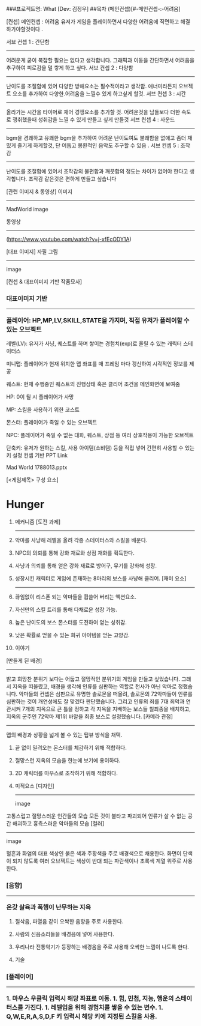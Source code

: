 ###프로젝트명: What [Dev: 김정우]
##목차
(메인컨셉)[#-메인컨셉-:-어려움]

[컨셉]
메인컨셉 : 어려움
 유저가 게임을 플레이하면서 다양한 어려움에 직면하고 해결하가야할것이다 . 

서브 컨셉 1 : 간단함 <hr>
 어려운게 굳이 복잡할 필요는 없다고 생각합니다. 그래픽과 이동을 간단하면서 어려움을 추구하여 피로감을 덜 쌓게 하고 싶다.
서브 컨셉 2 : 다양함 <hr>
난이도를 조절함에 있어 다양한 방해요소는 필수적이라고 생각함. 애너미라든지 오브젝트 요소를 추가하여 다양한.어려움을 느낄수 있게 하고싶게 할것.
서브 컨셉 3 : 시간 <hr>
올라가는 시간을 타이머로 재어 경쟁요소를 추가할 것. 어려운것을 남들보다 더한 속도로 쟁취했을때 성취감을 느낄 수 있게 만들고 싶게 만들것
서브 컨셉 4 : 사운드 <hr>
 bgm을 경쾌하고 유쾌한 bgm을 추가하여 어려운 난이도여도 불쾌함을 없애고 좀더 재밌게 즐기게 하게할것, 단 어둡고 몽환적인 음악도 추구할 수 있음 .
서브 컨셉 5 : 조작감 <hr>
난이도를 조절함에 있어서 조작감의 불편함과 깨끗함의 정도는 차이가 없어야 한다고 생각합니다. 조작감 같은것은 편하게 만들고 싶습니다



[관련 이미지 & 동영상]
이미지 <hr>
MadWorld image

동영상 <hr>
(https://www.youtube.com/watch?v=j-xfEcODY1A)




[대표 이미지]
자필 그림 <hr>
image




[컨셉 & 대표이미지 기반 작품묘사]
### 대표이미지 기반 <hr> 플레이어: HP,MP,LV,SKILL,STATE을 가지며, 직접 유저가 플레이할 수 있는 오브젝트

레벨(LV): 유저가 사냥, 퀘스트를 하며 쌓이는 경험치(exp)로 올릴 수 있는 캐릭터 스테이터스

미니맵: 플레이어가 현재 위치한 맵 좌표를 매 프레임 마다 갱신하여 시각적인 정보를 제공

퀘스트: 현재 수행중인 퀘스트의 진행상태 혹은 클리어 조건을 메인화면에 보여줌

HP: 0이 될 시 플레이어가 사망

MP: 스킬을 사용하기 위한 코스트

몬스터: 플레이어가 죽일 수 있는 오브젝트 

NPC: 플레이어가 죽일 수 없는 대화, 퀘스트, 상점 등 여러 상호작용이 가능한 오브젝트

단축키: 유저가 원하는 스킬, 사용 아이템(소비탬) 등을 직접 넣어 간편히 사용할 수 있는 키 설정
컨셉 기반
PPT Link

Mad World 1788013.pptx




[<게임제목> 구성 요소]
# Hunger



1. 메커니즘
[도전 과제] <hr>
1. 악마를 사냥해 레벨을 올려 각종 스테이터스와 스킬을 배운다.
2. NPC의 의뢰를 통해 강화 재료와 상점 재화를 획득한다.
2. 사냥과 의뢰를 통해 얻은 강화 재료로 방어구, 무기를 강화해 성장.
2. 성장시킨 캐릭터로 게임에 존재하는 8마리의 보스를 사냥해 클리어.
[재미 요소] <hr>
1. 끊임없이 리스폰 되는 악마들을 휩쓸어 버리는 액션요소.
2. 자신만의 스킬 트리를 통해 다채로운 성장 가능.
2. 높은 난이도의 보스 몬스터를 도전하여 얻는 성취감.
2. 낮은 확률로 얻을 수 있는 희귀 아이템을 얻는 고양감.


2. 이야기


[만들게 된 배경]<hr>
밝고 희망찬 분위기 보다는 어둡고 절망적인 분위기의 게임을 만들고 싶었습니다.
그래서 지옥을 떠올렸고, 배경을 생각해 인류를 심판하는 역할로 천사가 아닌 악마로 정했습니다. 악마들의 컨셉은 심판으로 유명한 솔로몬을 떠올려, 솔로몬의 72악마들이 인류를 심판하는 것이 개연성에도 잘 맞겠다 판단했습니다. 
그리고 인류의 죄를 7대 죄악과 연관시켜 7개의 지옥으로 큰 틀을 정하고 각 지옥을 지배하는 보스들 칠죄종을 배치하고, 지옥의 군주인 72악마 제1위 바알을 최종 보스로 설정했습니다.
[카메라 관점]<hr>
맵의 배경과 상황을 넓게 볼 수 있는 탑뷰 방식을 채택.

1. 끝 없이 밀려오는 몬스터를 체감하기 위해 적합하다.
1. 절망스런 지옥의 모습을 한눈에 보기에 용이하다.
1. 2D 캐릭터를 마우스로 조작하기 위해 적합하다.


3. 미적요소
[디자인] <hr>
image

고통스럽고 절망스러운 인간들의 모습
모든 것이 불타고 파괴되어 인류가 살 수 없는 공간
해괴하고 흉측스러운 악마들의 모습
[컬러] <hr>
image

혈흔과 화염의 대표 색상인 붉은 색과 주황색을 주로 배경색으로 채용한다.
화면이 단색이 되지 않도록 여러 오브젝트는 색상이 반대 되는 파란색이나 초록색 계열 위주로 사용한다.
### [음향] <hr> 온갖 살육과 폭행이 난무하는 지옥

1. 절삭음, 파열음 같이 오싹한 음향을 주로 사용한다.
1. 사람의 신음소리들을 배경음에 넣어 사용한다.
1. 우리나라 전통악기가 등장하는 배경음을 주로 사용해 오싹한 느낌이 나도록 한다.


4. 기술
### [플레이어] <hr> 1. 마우스 우클릭 입력시 해당 좌표로 이동. 1. 힘, 민첩, 지능, 행운의 스테이터스를 가진다. 1. 레벨업을 위해 경험치를 쌓을 수 있는 변수. 1. Q,W,E,R,A,S,D,F 키 입력시 해당 키에 지정된 스킬을 사용.

